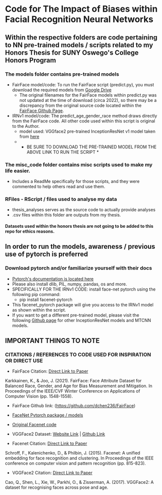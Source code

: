 # Code for The Impact of Biases within Facial Recognition Neural Networks

## Within the respective folders are code pertaining to NN pre-trained models / scripts related to my Honors Thesis for SUNY Oswego's College Honors Program
  ### The models folder contains pre-trained models
  - FairFace model/code: To run the FairFace script (predict.py), you must download the required models from [Google Drive](https://drive.google.com/drive/folders/1F_pXfbzWvG-bhCpNsRj6F_xsdjpesiFu)
    - The original filenames for the FairFace models within predict.py was not updated at the time of download (circa 2022), so there may be a discrepancy from the original source code located within the [FairFace Github Page](https://github.com/dchen236/FairFace).
  - IRNv1 model/code: The predict_age_gender_race method draws directly from the FairFace code. All other code used within this script is original to the Author.
    - model used: VGGface2 pre-trained InceptionResNet v1 model taken from [here](https://github.com/davidsandberg/facenet)
    - * BE SURE TO DOWNLOAD THE PRE-TRAINED MODEL FROM THE ABOVE LINK TO RUN THE SCRIPT *
  ### The misc_code folder contains misc scripts used to make my life easier.
   - Includes a ReadMe specifically for those scripts, and they were commented to help others read and use them.
 ### RFiles - RScript / files used to analyse my data
   - thesis_analyses serves as the source code to actually provide analyses
   - .csv files within this folder are outputs from my thesis.
    
 #### Datasets used within the honors thesis are not going to be added to this repo for ethics reasons.

## In order to run the models, awareness / previous use of pytorch is preferred
  ### Download pytorch and/or familiarize yourself with their docs
   - [Pytorch's documentation is located here](https://pytorch.org/docs/stable/index.html)
   - Please also install dlib, PIL, numpy, pandas, os and more.
   - SPECIFICALLY FOR THE IRNv1 CODE: install face-net pytorch using the following pip command:
       - pip install facenet-pytorch
   - This facenet_pytorch package will give you access to the IRNv1 model as shown within the script.
   - If you want to get a different pre-trained model, please visit the following [Github page](https://github.com/timesler/facenet-pytorch) for other InceptionResNet models and MTCNN models.

## IMPORTANT THINGS TO NOTE

### CITATIONS / REFERENCES TO CODE USED FOR INSPIRATION OR DIRECT USE
   - FairFace Citation: [Direct Link to Paper](https://openaccess.thecvf.com/content/WACV2021/papers/Karkkainen_FairFace_Face_Attribute_Dataset_for_Balanced_Race_Gender_and_Age_WACV_2021_paper.pdf)

Karkkainen, K., & Joo, J. (2021). FairFace: Face Attribute Dataset for Balanced Race, Gender, and Age for Bias Measurement and Mitigation. In Proceedings of the IEEE/CVF Winter Conference on Applications of Computer Vision (pp. 1548-1558).
   - FairFace Github link: (https://github.com/dchen236/FairFace)

   - [FaceNet Pytorch package / models](https://github.com/timesler/facenet-pytorch)
   - [Original Facenet code](https://github.com/davidsandberg/facenet)
   - VGGFace2 Dataset: [Website Link](https://www.robots.ox.ac.uk/~vgg/data/vgg_face2/) | [Github Link](https://github.com/ox-vgg/vgg_face2)
   
   - Facenet Citation: [Direct Link to Paper](https://arxiv.org/abs/1503.03832)

Schroff, F., Kalenichenko, D., & Philbin, J. (2015). Facenet: A unified embedding for face recognition and clustering. In Proceedings of the IEEE conference on computer vision and pattern recognition (pp. 815-823).

   - VGGFace2 Citation: [Direct Link to Paper](https://arxiv.org/abs/1710.08092)

Cao, Q., Shen, L., Xie, W., Parkhi, O., & Zisserman, A. (2017). VGGFace2: A dataset for recognising faces across pose and age. 
